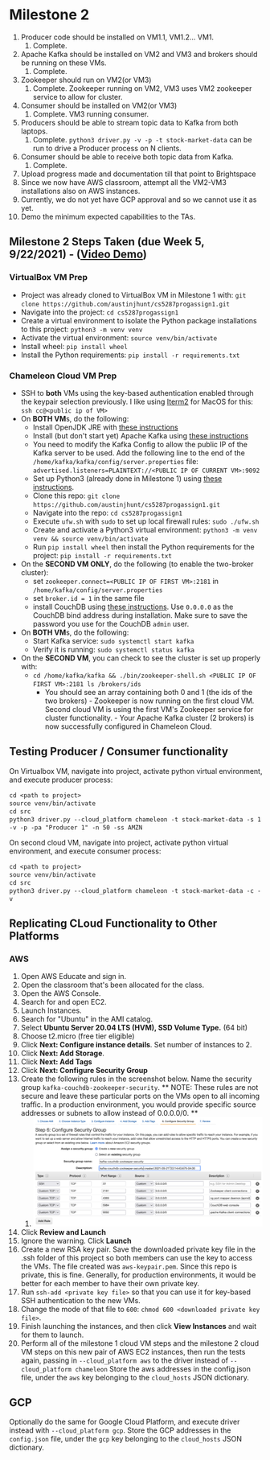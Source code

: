 # Milestone 2
1. Producer code should be installed on VM1.1, VM1.2... VM1.
   1. Complete.
2. Apache Kafka should be installed on VM2 and VM3 and brokers should be running on these VMs.
   1. Complete.
3. Zookeeper should run on VM2(or VM3)
   1. Complete. Zookeeper running on VM2, VM3 uses VM2 zookeeper service to allow for cluster.
4. Consumer should be installed on VM2(or VM3)
   1. Complete. VM3 running consumer.
5. Producers should be able to stream topic data to Kafka from both laptops.
   1. Complete. `python3 driver.py -v -p -t stock-market-data` can be run to drive a Producer process on N clients.
6. Consumer should be able to receive both topic data from Kafka.
   1. Complete.
7. Upload progress made and documentation till that point to Brightspace
8. Since we now have AWS classroom, attempt all the VM2-VM3 installations also on AWS instances.
9.  Currently, we do not yet have GCP approval and so we cannot use it as yet.
10. Demo the minimum expected capabilities to the TAs.


## Milestone 2 Steps Taken (due Week 5, 9/22/2021) - ([Video Demo](https://www.youtube.com/watch?v=wKBLXW1JScE))
### VirtualBox VM Prep
  - Project was already cloned to VirtualBox VM in Milestone 1 with: `git clone https://github.com/austinjhunt/cs5287progassign1.git`
  - Navigate into the project: `cd cs5287progassign1`
  - Create a virtual environment to isolate the Python package installations to this project: `python3 -m venv venv`
  - Activate the virtual environment: `source venv/bin/activate`
  - Install wheel: `pip install wheel`
  - Install the Python requirements: `pip install -r requirements.txt`
### Chameleon Cloud VM Prep
   - SSH to **both** VMs using the key-based authentication enabled through the keypair selection previously. I like using [Iterm2](https://iterm2.com/downloads/stable/latest) for MacOS for this: `ssh cc@<public ip of VM>`
   - On **BOTH VM**s, do the following:
     - Install OpenJDK JRE with [these instructions](https://ubuntu.com/tutorials/install-jre#2-installing-openjdk-jre)
     - Install (but don't start yet) Apache Kafka using [these instructions](https://www.digitalocean.com/community/tutorials/how-to-install-apache-kafka-on-ubuntu-20-04)
     - You need to modify the Kafka Config to allow the public IP of the Kafka server to be used. Add the following line to the end of the `/home/kafka/kafka/config/server.properties` file: `advertised.listeners=PLAINTEXT://<PUBLIC IP OF CURRENT VM>:9092`
     - Set up Python3 (already done in Milestone 1) using [these instructions](https://www.digitalocean.com/community/tutorials/how-to-install-python-3-and-set-up-a-programming-environment-on-an-ubuntu-20-04-server).
     - Clone this repo: `git clone https://github.com/austinjhunt/cs5287progassign1.git`
     - Navigate into the repo: `cd cs5287progassign1`
     - Execute `ufw.sh` with `sudo` to set up local firewall rules: `sudo ./ufw.sh`
     - Create and activate a Python3 virtual environment: `python3 -m venv venv && source venv/bin/activate`
     - Run `pip install wheel` then install the Python requirements for the project: `pip install -r requirements.txt`
   - On the **SECOND VM ONLY**, do the following (to enable the two-broker cluster):
     - set `zookeeper.connect=<PUBLIC IP OF FIRST VM>:2181` in `/home/kafka/config/server.properties`
     - set `broker.id = 1` in the same file
     - install CouchDB using [these instructions](https://docs.couchdb.org/en/main/install/unix.html#enabling-the-apache-couchdb-package-repository). Use `0.0.0.0` as the CouchDB bind address during installation. Make sure to save the password you use for the CouchDB `admin` user.
   - On **BOTH VM**s, do the following:
     - Start Kafka service: `sudo systemctl start kafka`
     - Verify it is running: `sudo systemctl status kafka`
   - On the **SECOND VM**, you can check to see the cluster is set up properly with:
     - ```cd /home/kafka/kafka && ./bin/zookeeper-shell.sh <PUBLIC IP OF FIRST VM>:2181 ls /brokers/ids```
       - You should see an array containing both 0 and 1 (the ids of the two brokers)
    - Zookeeper is now running on the first cloud VM. Second cloud VM is using the first VM's Zookeeper service for cluster functionality.
    - Your Apache Kafka cluster (2 brokers) is now successfully configured in Chameleon Cloud.

## Testing Producer / Consumer functionality
On Virtualbox VM, navigate into project, activate python virtual environment, and execute producer process:
```
cd <path to project>
source venv/bin/activate
cd src
python3 driver.py --cloud_platform chameleon -t stock-market-data -s 1 -v -p -pa "Producer 1" -n 50 -ss AMZN
```
On second cloud VM, navigate into project, activate python virtual environment, and execute consumer process:
```
cd <path to project>
source venv/bin/activate
cd src
python3 driver.py --cloud_platform chameleon -t stock-market-data -c -v
```

## Replicating CLoud Functionality to Other Platforms
### AWS
1. Open AWS Educate and sign in.
2. Open the classroom that's been allocated for the class.
3. Open the AWS Console.
4. Search for and open EC2.
5. Launch Instances.
6. Search for "Ubuntu" in the AMI catalog.
7. Select **Ubuntu Server 20.04 LTS (HVM), SSD Volume Type.** (64 bit)
8. Choose t2.micro (free tier eligible)
9. Click **Next: Configure instance details**. Set number of instances to 2.
10. Click **Next: Add Storage**.
11. Click **Next: Add Tags**
12. Click **Next: Configure Security Group**
13. Create the following rules in the screenshot below. Name the security group `kafka-couchdb-zookeeper-security`. ** NOTE: These rules are not secure and leave these particular ports on the VMs open to all incoming traffic. In a production environment, you would provide specific source addresses or subnets to allow instead of 0.0.0.0/0. **
    1.  ![security group](../img/aws_security_group.png)
14. Click **Review and Launch**
15. Ignore the warning. Click **Launch**
16. Create a new RSA key pair. Save the downloaded private key file in the .ssh folder of this project so both members can use the key to access the VMs. The file created was `aws-keypair.pem`. Since this repo is private, this is fine. Generally, for production environments, it would be better for each member to have their own private key.
17. Run `ssh-add <private key file>` so that you can use it for key-based SSH authentication to the new VMs.
18. Change the mode of that file to `600`: `chmod 600 <downloaded private key file>`.
19. Finish launching the instances, and then click **View Instances** and wait for them to launch.
20. Perform all of the milestone 1 cloud VM steps and the milestone 2 cloud VM steps on this new pair of AWS EC2 instances, then run the tests again, passing in `--cloud_platform aws` to the driver instead of `--cloud_platform chameleon`
Store the aws addresses in the config.json file, under the `aws` key belonging to the `cloud_hosts` JSON dictionary.
## GCP
Optionally do the same for Google Cloud Platform, and execute driver instead with `--cloud_platform gcp`. Store the GCP addresses in the `config.json` file, under the `gcp` key belonging to the `cloud_hosts` JSON dictionary.